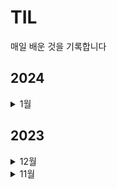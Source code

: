 # TIL
매일 배운 것을 기록합니다
## 2024
<details>
  <summary>1월</summary>
  - <summary>0121</summary>
  - 모각공 스터디 시험 준비 (~해커랭크 intermediate)
  - <summary>0120</summary>
  - [추천시스템 디벨롭] 04. 추천 시스템 어떻게 평가할까? (MaP, nDCG)
  - https://blog.naver.com/malcha0808/223328701816
  - <summary>0118</summary>
  - ## SQL 3문제 풀기 (프로그래머스) , 포트폴리오 회고
  - SELECT  C.CAR_ID AS CAR_ID
      , C.CAR_TYPE AS CAR_TYPE
      , ROUND(C.DAILY_FEE * 30 * (1 - P.DISCOUNT_RATE/100),-1) AS FEE
FROM CAR_RENTAL_COMPANY_CAR C
     INNER JOIN CAR_RENTAL_COMPANY_DISCOUNT_PLAN P ON C.CAR_TYPE = P.CAR_TYPE
                AND P.DURATION_TYPE LIKE '30%'
                AND c.car_type IN ('세단','SUV')# 세단,suv 중 30일 이상인 차만
     LEFT JOIN CAR_RENTAL_COMPANY_RENTAL_HISTORY H ON C.CAR_ID = H.CAR_ID 
               AND ('2022-11-01' BETWEEN H.START_DATE AND H.END_DATE 
                    OR '2022-11-30' BETWEEN H.START_DATE AND H.END_DATE)
                    #11월 1일-30일 내에 대여 기간이 겹치는 차
WHERE H.CAR_ID IS NULL #대여기간이 안겹치는 차 (즉, 대여가능한 차)
      AND ROUND(C.DAILY_FEE * 30 * (1 - P.DISCOUNT_RATE/100),-1) 
          BETWEEN 500000 AND 1999999 #금액조건
ORDER BY FEE DESC, CAR_TYPE ASC, CAR_ID DESC

그런데 left join 방식으로 하면 같은 차를 여러번 대여할 수 있으므로 기준 테이블의 행에 조인 되는 행이 2개 이상이 되면 중복값이 생긴다는 것을 주의해야할 것 같다. 물론 여기에서는 일부러 NULL값만을 추출하는 것이라 해당 없지만! 혹시 저 조건에 맞는 행을 추출하고 싶었다면 distinct 혹은 group by를 통해 중복값을 제거해야한다.
  -  <summary>0117</summary>
  -  우피 디벨롭, 그로스해킹 일독
  - <summary>0114</summary>
  - 포트폴리오 PDF 작성
  - <summary>0113</summary>
  - 현장에서 바로 써먹는 데이터 분석 with 파이썬 도서 다중회귀분석
  - <summary>0112</summary>
  - 집중력과 수면, 휴대폰 사용시간 상관관계 및 다중회귀분석 디벨롭
  - <summary>0108</summary>
  - 추천시스템의 성능개선 (rank_aware)검색모델 평가지표 MRR, MaP, nDCG 일독 
  - <summary>0107</summary>
  - A/B TEST 도서 (~40p)
  - <summary>0106</summary>
  - 추천시스템에서 피어슨, 코사인 유사도 구현하는 글 업로드
  - https://blog.naver.com/malcha0808/223314589405
  - <summary>0105</summary>
  - RMSE
  <summary>0103</summary>
  - 피어슨 상관관계
  <summary>0102</summary>
  - 인프런 : 웹사이트 퍼포먼스 분석 - 02
  <summary>0101</summary>
  - 데이터 로그 지표 설계 - 03. 로그 설계 질문 및 보완(고정 파라미터 vs 가변파라미터)
</details>


## 2023

  <details>
  <summary>12월</summary>
   <summary>1228</summary>
  - A/B 테스트 1/4 읽고 요약하기
  - SQL ga관련 코드 2개 풀기
    <summary>1227</summary>
  - Tracking Plan 작성하기
   <summary>1226</summary>
  - 다양한 사례로 익히는 SQL 데이터분석 5개 강의 듣고 복습 (페이지별 이탈율/종료율)
   <summary>1211</summary>
  - 모각공 스터디 시작, 데이터로그지표 설계하기 강의 듣고 문제풀이, 블로그 글 업로드
  <summary>1207</summary>
  - [CF기반 추천시스템 디벨롭] 유사도 계산 방식 비교 (코사인 VS 피어슨) 블로그 글 정리 (https://blog.naver.com/malcha0808/postwrite?categoryNo=18)
  <summary>1201</summary>
  - 와인 추천시스템 구현
  </details>

  <details>
  <summary>11월</summary>
  <summary>1129</summary>
  - 다양한 사례로 익히는 SQL 데이터분석 5개 강의 듣고 복습
  <img src="https://github.com/malchalog/TIL/assets/141055063/8e190268-62a9-49e9-b0ba-bcd398ced6ce"  width="700" height="370">
  </details>





